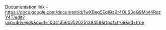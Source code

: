 Documentation link - https://docs.google.com/document/d/1wXBeg5EqIGz0r4OLS0eG9MlvI4RozY4T/edit?usp=drivesdk&ouid=100413560252025139458&rtpof=true&sd=true
